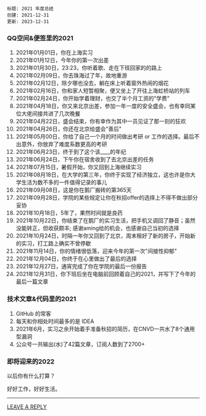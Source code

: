 ```
标题: 2021 年度总结
创建: 2021-12-31
更新: 2023-12-31
```

### QQ空间&便签里的2021

01. 2021年01月01日，你在上海实习
02. 2021年01月12日，今年你的第一次出差
03. 2021年01月30日，23:23，你听着歌、走在下班回家的的路上
04. 2021年02月09日，你去珠海过了年，故地重游
05. 2021年02月12日，除夕哪也没去，躺在床上听着窗外热闹的烟花
06. 2021年02月16日，你和家人短暂相聚，便又坐上了开往上海虹桥站的列车
07. 2021年02月24日，你开始学着理财，也交了半个月工资的"学费"
08. 2021年04月18日，你又来北京出差，参加一年一度的安全盛会，也有幸同某位大佬间接共进了几次晚餐
09. 2021年04月22日，盛会结束，你有幸作为其中一员见证了那一刻的狂欢
10. 2021年04月26日，你还在北京给盛会"善后"
11. 2021年05月00日，你给了自己一个月的时间做出考研 or 工作的选择。最后不出意外，你放弃了难度系数更高的考研
12. 2021年06月23日，终于到了这个该____的年纪
13. 2021年06月24日，下午你在宿舍收到了去北京出差的任务
14. 2021年07月15日，暑假开始，你又回到上海继续实习
15. 2021年08月18日，在大学的第三年，你终于实现了经济独立，这也许是你大学生活为数不多的一件值得记录的事儿
16. 2021年09月08日，这是你在鹅厂搬砖的第365天
17. 2021年09月28日，学院的某些规定让你在秋招offer的选择上不得不做出部分妥协
18. 2021年10月18日，5年了，果然时间就是良药
19. 2021年10月22日，你结束了在鹅厂的实习生活，把手机又调回了静音；虽然没能转正，但收获颇丰; 感谢aming给的机会，也感谢自己当初的选择
20. 2021年10月24日，时隔一年你又回到了北京，周末租好了新的房子，开始新的实习，打工路上确实不曾停歇
21. 2021年11月14日，你的情绪很低落，迎来今年的第一次"间接性抑郁"
22. 2021年12月04日，你终于在心里做出了最后的选择
23. 2021年12月27日，通宵完成了你在学院的最后一份报告
24. 2021年12月31日，你下班后坐在电脑前回顾着自己的2021，并写下了今年的最后一篇文章

### 技术文章&代码里的2021

1. GitHub 的常客
2. 每天和你相处时间最多的是 IDEA
3. 2021年6月，实习之余开始着手准备秋招的简历，在CNVD一共水了8个通用型漏洞
4. 公众号一共输出(水)了42篇文章，订阅人数到了2700+

### 即将迎来的2022

以后你有什么打算？

好好工作，好好生活。

---

[LEAVE A REPLY](https://github.com/pen4uin/blog-feedback/issues/new)

